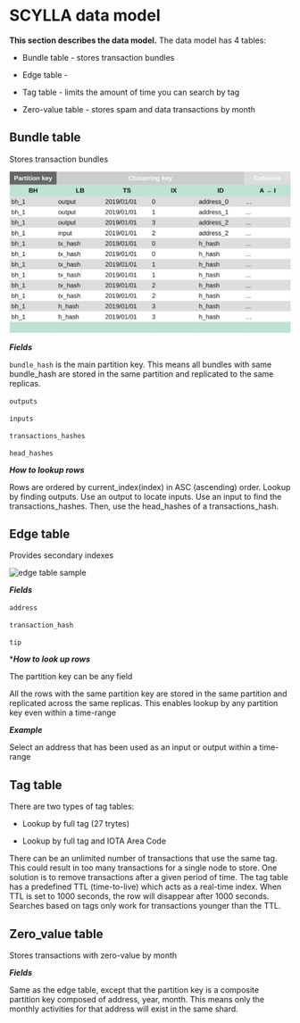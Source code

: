 # SCYLLA data model

**This section describes the data model.**  The data model has 4 tables:  

- Bundle table - stores transaction bundles

- Edge table - 

- Tag table - limits the amount of time you can search by tag

- Zero-value table - stores spam and data transactions by month



## Bundle table

Stores transaction bundles

![bundle table sample](images/bundleTable.png)

***Fields***

```bundle_hash``` is the main partition key. This means all bundles with same bundle_hash are stored in the same partition and replicated to the same replicas.  

```outputs```

```inputs```

```transactions_hashes```

```head_hashes```

***How to lookup rows***

Rows are ordered by current_index(index) in ASC (ascending) order. Lookup by finding outputs. Use an output to locate inputs. Use an input to find the transactions_hashes. Then, use the head_hashes of a transactions_hash.


## Edge table

Provides secondary indexes

![edge table sample](images/edgeTable.png)

***Fields***

```address```

```transaction_hash```

```tip```

****How to look up rows***

The partition key can be any field

All the rows with the same partition key are stored in the same partition and replicated across the same replicas. This enables lookup by any partition key even within a time-range

***Example***

Select an address that has been used as an input or output within a time-range

## Tag table

There are two types of tag tables:

- Lookup by full tag (27 trytes)

- Lookup by full tag and IOTA Area Code
	
There can be an unlimited number of transactions that use the same tag. This could result in too many transactions for a single node to store. One solution is to remove transactions after a given period of time. The tag table has a predefined TTL (time-to-live) which acts as a real-time index. When TTL is set to 1000 seconds, the row will disappear after 1000 seconds. Searches based on tags only work for transactions younger than the TTL.

## Zero_value table

 Stores transactions with zero-value by month  

 ***Fields***
 
 Same as the edge table, except that the partition key is a composite partition key composed of address, year, month. This means only the monthly activities for that address will exist in the same shard. 
